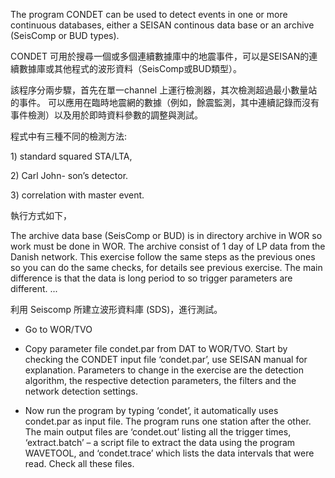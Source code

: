 The program CONDET can be used to detect events in one or more continuous databases, either a SEISAN continous data base or an archive \(SeisComp or BUD types\).

CONDET 可用於搜尋一個或多個連續數據庫中的地震事件，可以是SEISAN的連續數據庫或其他程式的波形資料（SeisComp或BUD類型）。

該程序分兩步驟，首先在單一channel 上運行檢測器，其次檢測超過最小數量站的事件。 可以應用在臨時地震網的數據（例如，餘震監測，其中連續記錄而沒有事件檢測）以及用於即時資料參數的調整與測試。

程式中有三種不同的檢測方法: 

1\) standard squared STA/LTA, 

2\) Carl John- son’s detector.

3\) correlation with master event.

執行方式如下，

The archive data base \(SeisComp or BUD\) is in directory archive in WOR so work must be done in WOR. The archive consist of 1 day of LP data from the Danish network. This exercise follow the same steps as the previous ones so you can do the same checks, for details see previous exercise. The main difference is that the data is long period to so trigger parameters are different. ...

利用 Seiscomp 所建立波形資料庫 \(SDS\)，進行測試。

* Go to WOR/TVO

* Copy parameter file condet.par from DAT to WOR/TVO. Start by checking the CONDET input file ‘condet.par’, use SEISAN manual for explanation. Parameters to change in the exercise are the detection algorithm, the respective detection parameters, the filters and the network detection settings.

* Now run the program by typing ‘condet’, it automatically uses condet.par as input file. The program runs one station after the other. The main output files are ‘condet.out’ listing all the trigger times, ‘extract.batch’ – a script file to extract the data using the program WAVETOOL, and ‘condet.trace’ which lists the data intervals that were read. Check all these files.



